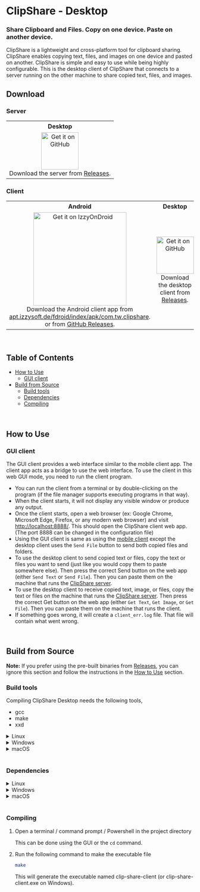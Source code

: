 # ClipShare - Desktop
### Share Clipboard and Files. Copy on one device. Paste on another device.

ClipShare is a lightweight and cross-platform tool for clipboard sharing. ClipShare enables copying text, files, and images on one device and pasted on another. ClipShare is simple and easy to use while being highly configurable. This is the desktop client of ClipShare that connects to a server running on the other machine to share copied text, files, and images.

## Download

### Server

<table>
<tr>
<th style="text-align:center">Desktop</th>
</tr>
<tr>
<td align="center">
<a href="https://github.com/thevindu-w/clip_share_server/releases"><img src="https://raw.githubusercontent.com/thevindu-w/clip_share_client/master/fastlane/metadata/android/en-US/images/icon.png" alt="Get it on GitHub" width="100"/></a><br>
Download the server from <a href="https://github.com/thevindu-w/clip_share_server/releases">Releases</a>.
</td>
</tr>
</table>

### Client

<table>
<tr>
<th style="text-align:center">Android</th>
<th style="text-align:center">Desktop</th>
</tr>
<tr>
<td align="center">
<a href="https://apt.izzysoft.de/fdroid/index/apk/com.tw.clipshare"><img src="https://gitlab.com/IzzyOnDroid/repo/-/raw/master/assets/IzzyOnDroid.png" alt="Get it on IzzyOnDroid" width="250"/></a><br>
Download the Android client app
from <a href="https://apt.izzysoft.de/fdroid/index/apk/com.tw.clipshare">apt.izzysoft.de/fdroid/index/apk/com.tw.clipshare</a>.<br>
or from <a href="https://github.com/thevindu-w/clip_share_client/releases">GitHub Releases</a>.
</td>
<td align="center">
<a href="https://github.com/thevindu-w/clip_share_desktop/releases"><img src="https://raw.githubusercontent.com/thevindu-w/clip_share_client/master/fastlane/metadata/android/en-US/images/icon.png" alt="Get it on GitHub" width="100"/></a><br>
Download the desktop client from <a href="https://github.com/thevindu-w/clip_share_desktop/releases">Releases</a>.
</td>
</tr>
</table>

<br>

## Table of Contents

- [How to Use](#how-to-use)
  - [GUI client](#gui-client)
- [Build from Source](#build-from-source)
  - [Build tools](#build-tools)
  - [Dependencies](#dependencies)
  - [Compiling](#compiling)

<br>

## How to Use

### GUI client

The GUI client provides a web interface similar to the mobile client app. The client app acts as a bridge to use the web interface. To use the client in this web GUI mode, you need to run the client program.
- You can run the client from a terminal or by double-clicking on the program (if the file manager supports executing programs in that way).
- When the client starts, it will not display any visible window or produce any output.
- Once the client starts, open a web browser (ex: Google Chrome, Microsoft Edge, Firefox, or any modern web browser) and visit [http://localhost:8888/](http://localhost:8888/). This should open the ClipShare client web app. (The port 8888 can be changed in the configuration file)
- Using the GUI client is same as using the [mobile client](https://github.com/thevindu-w/clip_share_client#how-to-use) except the desktop client uses the `Send File` button to send both copied files and folders.
- To use the desktop client to send copied text or files, copy the text or files you want to send (just like you would copy them to paste somewhere else). Then press the correct Send button on the web app (either `Send Text` or `Send File`). Then you can paste them on the machine that runs the [ClipShare server](https://github.com/thevindu-w/clip_share_server).
- To use the desktop client to receive copied text, image, or files, copy the text or files on the machine that runs the [ClipShare server](https://github.com/thevindu-w/clip_share_server). Then press the correct Get button on the web app (either `Get Text`, `Get Image`, or `Get File`). Then you can paste them on the machine that runs the client.
- If something goes wrong, it will create a `client_err.log` file. That file will contain what went wrong.

<br>

## Build from Source

**Note:** If you prefer using the pre-built binaries from [Releases](https://github.com/thevindu-w/clip_share_desktop/releases), you can ignore this section and follow the instructions in the [How to Use](#how-to-use) section.

### Build tools

  Compiling ClipShare Desktop needs the following tools,

* gcc
* make
* xxd

<details>
  <summary>Linux</summary>

  On Linux, these tools can be installed with the following command:

* On Debian-based or Ubuntu-based distros,
  ```bash
  sudo apt-get install gcc make xxd
  ```

* On Redhat-based or Fedora-based distros,
  ```bash
  sudo yum install gcc make xxd
  ```

* On Arch-based distros,
  ```bash
  sudo pacman -S gcc make tinyxxd
  ```
</details>

<details>
  <summary>Windows</summary>

  On Windows, these tools can be installed with [MinGW](https://www.mingw-w64.org/).<br>
  In an [MSYS2](https://www.msys2.org/) environment, these tools can be installed using pacman with the following command:
  ```bash
  pacman -S mingw-w64-x86_64-gcc make vim
  ```
</details>

<details>
  <summary>macOS</summary>

  On macOS, these tools are installed with Xcode Command Line Tools.
</details>

<br>

### Dependencies

<details>
  <summary>Linux</summary>

  The following development libraries are required.

* libc
* libx11
* libxmu
* libunistring
* libmicrohttpd

  They can be installed with the following command:

* On Debian-based or Ubuntu-based distros,
  ```bash
  sudo apt-get install libc6-dev libx11-dev libxmu-dev libunistring-dev libmicrohttpd-dev
  ```

* On Redhat-based or Fedora-based distros,
  ```bash
  sudo yum install glibc-devel libX11-devel libXmu-devel libunistring-devel libmicrohttpd-devel
  ```

* On Arch-based distros,
  ```bash
  sudo pacman -S libx11 libxmu libunistring libmicrohttpd
  ```

  glibc should already be available on Arch distros. But you may need to upgrade it with the following command. (You need to do this only if the build fails)

  ```bash
  sudo pacman -S glibc
  ```

</details>

<details>
  <summary>Windows</summary>

  The following development libraries are required.

* [libmicrohttpd](https://ftpmirror.gnu.org/libmicrohttpd/)
* [libunistring](https://packages.msys2.org/package/mingw-w64-x86_64-libunistring?repo=mingw64)

In an [MSYS2](https://www.msys2.org/) environment, these libraries can be installed using pacman with the following command:
```bash
pacman -S mingw-w64-x86_64-libunistring
```

However, installing libmicrohttpd from GNU is recommended. You can download the library from [ftpmirror.gnu.org/libmicrohttpd/libmicrohttpd-latest-w32-bin.zip](https://ftpmirror.gnu.org/libmicrohttpd/libmicrohttpd-latest-w32-bin.zip) and extract the files in it to the correct include and library directories in the MSYS2 environment. Alternatively, you may extract the library to a separate directory and set the `CPATH` and `LIBRARY_PATH` environment variables to the include and link-library paths, respectively.
</details>

<details>
  <summary>macOS</summary>

The following development libraries are required.

* [libmicrohttpd](https://ftpmirror.gnu.org/libmicrohttpd/)
* [libunistring](https://formulae.brew.sh/formula/libunistring)

These libraries can be installed using [Homebrew](https://brew.sh) with the following command:
```bash
brew install libunistring
```

However, installing libmicrohttpd from GNU source is recommended. You can download the library source from [ftpmirror.gnu.org/libmicrohttpd/libmicrohttpd-latest.tar.gz](https://ftpmirror.gnu.org/libmicrohttpd/libmicrohttpd-latest.tar.gz) and compile it with the following commands.
```bash
tar -xzf libmicrohttpd-latest.tar.gz
cd libmicrohttpd*
LIBMICROHTTPD_PATH=~/libmicrohttpd # This is where the compiled library and header files are installed. Change the path as neccessary
mkdir -p "$LIBMICROHTTPD_PATH"
./configure --without-gnutls --prefix="$LIBMICROHTTPD_PATH"
make -j4
make install # If you selected a system path above for LIBMICROHTTPD_PATH, this command may need sudo
```

Then, set the `CPATH` and `LIBRARY_PATH` environment variables, respectively, to the include and link-library paths in the directory where libmicrohttpd is installed (value of `LIBMICROHTTPD_PATH` in above commands). Delete the dylib file in the libmicrohttpd installation if you want to static link libmicrohttpd.
</details>

<br>

### Compiling

1. Open a terminal / command prompt / Powershell in the project directory

    This can be done using the GUI or the `cd` command.

1. Run the following command to make the executable file

    ```bash
    make
    ```
    This will generate the executable named clip-share-client (or clip-share-client.exe on Windows).
